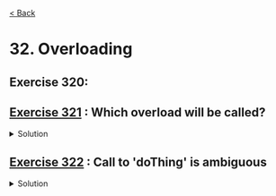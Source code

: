[< Back](README.md)

# 32. Overloading

## Exercise 320: 

## [Exercise 321][1] : Which overload will be called?

<details>
   <summary>Solution</summary>

```cpp

```
</details>

## [Exercise 322][1] : Call to 'doThing' is ambiguous

<details>
   <summary>Solution</summary>

```cpp

```
</details>

[1]: 32_exercises.cpp
